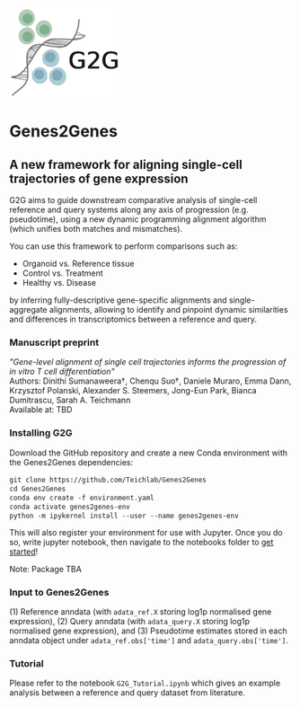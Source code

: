 <p align="left"><img src="G2G_logo.png"></p>

# Genes2Genes
## A new framework for aligning single-cell trajectories of gene expression 
G2G aims to guide downstream comparative analysis of single-cell reference and query systems along any axis of progression (e.g. pseudotime), 
using a new dynamic programming alignment algorithm (which unifies both matches and mismatches). 

You can use this framework to perform comparisons such as:
<ul>
    <li>Organoid vs. Reference tissue
    <li>Control vs. Treatment
    <li>Healthy vs. Disease
</ul>   

by inferring fully-descriptive gene-specific alignments and single-aggregate alignments, allowing to identify and pinpoint dynamic similarities and differences in transcriptomics between a reference and query. 

### Manuscript preprint 
*"Gene-level alignment of single cell trajectories informs the progression of in vitro T cell differentiation"* <br>
Authors: Dinithi Sumanaweera†, Chenqu Suo†, Daniele Muraro, Emma Dann, Krzysztof Polanski, Alexander S. Steemers, Jong-Eun Park, Bianca Dumitrascu, Sarah A. Teichmann <br>
Available at: TBD 

### **Installing G2G**

Download the GitHub repository and create a new Conda environment with the Genes2Genes dependencies:
```
git clone https://github.com/Teichlab/Genes2Genes
cd Genes2Genes
conda env create -f environment.yaml
conda activate genes2genes-env
python -m ipykernel install --user --name genes2genes-env
```
This will also register your environment for use with Jupyter. Once you do so, write jupyter notebook, then navigate to the notebooks folder to [get started](https://github.com/Teichlab/Genes2Genes/blob/main/notebooks/G2G_Tutorial.ipynb)!

Note: Package TBA

### **Input to Genes2Genes**
(1) Reference anndata (with `adata_ref.X` storing log1p normalised gene expression), 
(2) Query anndata (with `adata_query.X` storing log1p normalised gene expression), and
(3) Pseudotime estimates stored in each anndata object under  `adata_ref.obs['time']` and `adata_query.obs['time']`.

### Tutorial

Please refer to the notebook `G2G_Tutorial.ipynb` which gives an example analysis between a reference and query dataset from literature. 

